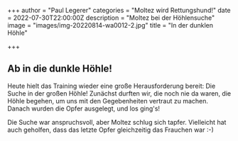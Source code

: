 +++
author = "Paul Legerer"
categories = "Moltez wird Rettungshund!"
date = 2022-07-30T22:00:00Z
description = "Moltez bei der Höhlensuche"
image = "images/img-20220814-wa0012-2.jpg"
title = "In der dunklen Höhle"

+++
## Ab in die dunkle Höhle!

Heute hielt das Training wieder eine große Herausforderung bereit: Die Suche in der großen Höhle! Zunächst durften wir, die noch nie da waren, die Höhle begehen, um uns mit den Gegebenheiten vertraut zu machen. Danach wurden die Opfer ausgelegt, und los ging's!

Die Suche war anspruchsvoll, aber Moltez schlug sich tapfer. Vielleicht hat auch geholfen, dass das letzte Opfer gleichzeitig das Frauchen war :-)

 